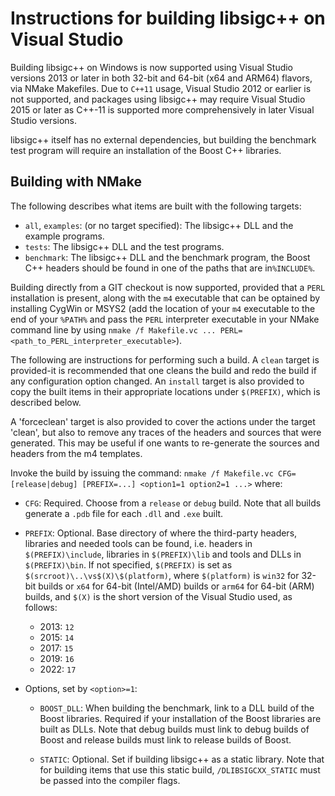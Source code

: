 Instructions for building libsigc++ on Visual Studio
=

Building libsigc++ on Windows is now supported using Visual Studio
versions 2013 or later in both 32-bit and 64-bit (x64 and ARM64) flavors,
via NMake Makefiles.  Due to `C++11` usage, Visual Studio 2012 or
earlier is not supported, and packages using libsigc++ may require Visual
Studio 2015 or later as C++-11 is supported more comprehensively in later
Visual Studio versions.

libsigc++ itself has no external dependencies, but building the
benchmark test program will require an installation of the Boost
C++ libraries.

Building with NMake
-
The following describes what items are built with the following
targets:

* `all`, `examples`: (or no target specified): The libsigc++ DLL and the example programs.
* `tests`: The libsigc++ DLL and the test programs.
* `benchmark`: The libsigc++ DLL and the benchmark program, the Boost C++ headers should be found in one of the paths that are in`%INCLUDE%`.

Building directly from a GIT checkout is now supported, provided that a `PERL`
installation is present, along with the `m4` executable that can be optained
by installing CygWin or MSYS2 (add the location of your `m4` executable to the
end of your `%PATH%` and pass the `PERL` interpreter executable in your NMake
command line by using `nmake /f Makefile.vc ... PERL=<path_to_PERL_interpreter_executable>`).

The following are instructions for performing such a build.  A `clean` target is
provided-it is recommended that one cleans the build and redo the build if any
configuration option changed.  An `install` target is also provided to copy the
built items in their appropriate locations under `$(PREFIX)`, which is described
below.

A 'forceclean' target is also provided to cover the actions under the target
'clean', but also to remove any traces of the headers and sources that were
generated.  This may be useful if one wants to re-generate the sources and headers
from the m4 templates.

Invoke the build by issuing the command:
`nmake /f Makefile.vc CFG=[release|debug] [PREFIX=...] <option1=1 option2=1 ...>`
where:

* `CFG`: Required.  Choose from a `release` or `debug` build.  Note that
 all builds generate a `.pdb` file for each `.dll` and `.exe` built.

* `PREFIX`: Optional.  Base directory of where the third-party headers, libraries
and needed tools can be found, i.e. headers in `$(PREFIX)\include`,
libraries in `$(PREFIX)\lib` and tools and DLLs in `$(PREFIX)\bin`.  If not
specified, `$(PREFIX)` is set as `$(srcroot)\..\vs$(X)\$(platform)`, where
`$(platform)` is `win32` for 32-bit builds or `x64` for 64-bit (Intel/AMD)
builds or `arm64` for 64-bit (ARM) builds, and `$(X)` is the short version of the
Visual Studio used, as follows:
  * 2013: `12`
  * 2015: `14`
  * 2017: `15`
  * 2019: `16`
  * 2022: `17`

* Options, set by `<option>=1`:

  * `BOOST_DLL`: When building the benchmark, link to a DLL build of the Boost
libraries.  Required if your installation of the Boost libraries are built as DLLs.
Note that debug builds must link to debug builds of Boost and release builds must
link to release builds of Boost.

  *  `STATIC`: Optional.  Set if building libsigc++ as a static library. Note that
for building items that use this static build, `/DLIBSIGCXX_STATIC`
must be passed into the compiler flags.
